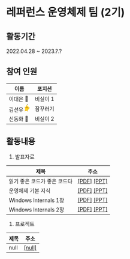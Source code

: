 # 레퍼런스 운영체제 팀 (2기)

## 활동기간
2022.04.28 ~ 2023.?.?

## 참여 인원   
| 이름 | 포지션 |
| ------ | ------ |
| 이대은 🐧 | 비실이 1 |
| 김선우 <img src = "https://raw.githubusercontent.com/2daeeun/cse_club/main/pikachu.png"/>| 잠꾸러기 |
| 신동화 🍺 | 비실이 2 |

## 활동내용   

1. 발표자료

| 제목 | 주소 |
| ------ | ------ |
| 읽기 좋은 코드가 좋은 코드다 |[[PDF]](https://github.com/2daeeun/cse_club/blob/main/The_Art_of_Readable_Code/읽기_좋은_코드가_좋은_코드다_4장_5장.pdf) [[PPT]](https://github.com/2daeeun/cse_club/blob/main/The_Art_of_Readable_Code/읽기_좋은_코드가_좋은_코드다_4장_5장.pptx)|
| 운영체제 기본 지식 |[[PDF]](https://raw.githubusercontent.com/2daeeun/cse_club/main/OS_Basic_Knowledge/OS발표.pdf) [[PPT]](https://raw.githubusercontent.com/2daeeun/cse_club/main/OS_Basic_Knowledge/OS발표1.pptx)|
| Windows Internals 1장 |[[PDF]](url) [[PPT]](url)|
| Windows Internals 2장 |[[PDF]](url) [[PPT]](url)|
1. 프로젝트

| 제목 | 주소 |
| ------ | ------ |
| null |[[null]](url)|
